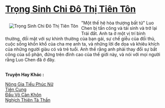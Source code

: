 <a href="https://truyenwiki.net/trong-sinh-chi-do-thi-tien-ton.36244/" title="Trọng Sinh Chi Đô Thị Tiên Tôn"><h1>Trọng Sinh Chi Đô Thị Tiên Tôn</h1></a><div style="display:table"><img align="right" style="float: left; padding: 10px;" src="https://truyenwiki.net/a/img/str/src/36244.jpg" alt="Trọng Sinh Chi Đô Thị Tiên Tôn">"Một thế hệ hòa thượng bất tử" Luo Chen bị tấn công và tái sinh và trở lại Trái đất. Anh ta ở một vị trí bình thường, đối mặt với sự khinh thường của bạn gái, sự chế giễu của đối thủ, cuộc sống khốn khổ của cha mẹ anh ta, và những lời đe dọa và khiêu khích của những người giàu có và trẻ tuổi. Anh thề rằng anh phải thay đổi sự bất công của số phận, đứng trên đỉnh cao của thế giới này, và nói với mọi người rằng Luo Chen đã ở đây.</div><p><br><b>Truyện Hay Khác :</b></p><a href="https://truyenwiki.net/nong-gia-tieu-phuc-nu.35434/" alt="Nông Gia Tiểu Phúc Nữ">Nông Gia Tiểu Phúc Nữ</a><br/><a href="https://sangtacviet.wordpress.com/2020/10/22/tien-cung/" alt="Tiên Cung">Tiên Cung</a><br/><a href="https://sangtacviet.wordpress.com/2020/10/22/dau-vo-can-khon/" alt="Đấu Võ Càn Khôn">Đấu Võ Càn Khôn</a><br/><a href="https://sangtacviet.wordpress.com/2020/10/22/nghich-thien-ta-than/" alt="Nghịch Thiên Tà Thần">Nghịch Thiên Tà Thần</a><br/>